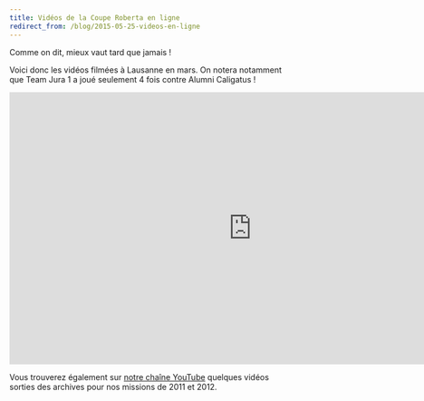 ```yaml
---
title: Vidéos de la Coupe Roberta en ligne
redirect_from: /blog/2015-05-25-videos-en-ligne
---
```


Comme on dit, mieux vaut tard que jamais !

Voici donc les vidéos filmées à Lausanne en mars. On notera notamment que Team Jura 1 a
joué seulement 4 fois contre Alumni Caligatus !

<iframe src="https://www.youtube.com/embed/videoseries?list=PLJd3CiuQpT1yHynMQB_VlgBC-GOwt-qHi" width="853" height="480" frameborder="0"></iframe>

Vous trouverez également sur [notre chaîne YouTube](https://www.youtube.com/user/robotsju) quelques vidéos sorties des archives pour nos missions de 2011 et 2012.
